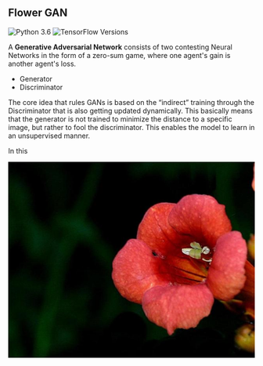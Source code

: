 ## Flower GAN
![Python 3.6](https://img.shields.io/badge/python-3.6-brightgreen)
![TensorFlow Versions](https://img.shields.io/badge/TensorFlow-2.0+-blue.svg)

A **Generative Adversarial Network** consists of two contesting Neural Networks in the form of a zero-sum game, where one agent's gain is another agent's loss.
- Generator 
- Discriminator

The core idea that rules GANs is based on the “indirect” training through the Discriminator that is also getting updated dynamically. This basically means that the generator is not trained to minimize the distance to a specific image, but rather to fool the discriminator. This enables the model to learn in an unsupervised manner.

In this

![Flower1](https://github.com/NickCKH/Projects/blob/master/Flower%20Generative%20Adversarial%20Network/Sample%20pictures/image_07961.jpg)
